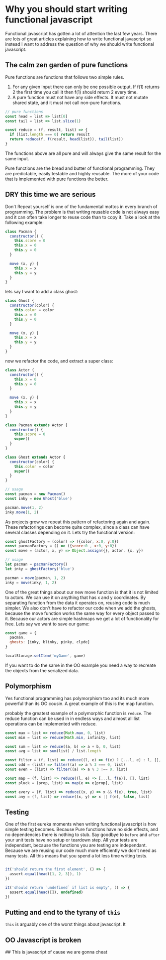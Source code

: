 # Why you should start writing functional javascript

Functional javascript has gotten a lot of attention the last few years. There are lots of great articles explaining how to write functional javascript so instead I want to address the question of why we should write functional javascript.

## The calm zen garden of pure functions
Pure functions are functions that follows two simple rules.

1. For any given input there can only be one possible output.
  If f(1) returns 2 the first time you call it then f(1) should return 2 every time.
2. A pure function must not have any side effects. It must not mutate shared state, and it must not call non-pure functions.

```js
// pure functions
const head = list => list[0]
const tail = list => list.slice(1)

const reduce = (f, result, list) => {
  if (list.length === 0) return result
  return reduce(f, f(result, head(list)), tail(list))
}
```
The functions above are all pure and will always give the same result for the same input.

Pure functions are the bread and butter of functional programming. They are predictable, easily testable and highly reusable. The more of your code that is implemented with pure functions the better.

## DRY this time we are serious
Don't Repeat yourself is one of the fundamental mottos in every branch of programming. The problem is that writing reusable code is not always easy and it can often take longer to reuse code than to copy it.
Take a look at the following example:

```js
class Pacman {
  constructor() {
    this.score = 0
    this.x = 0
    this.y = 0
  }

  move (x, y) {
    this.x = x
    this.y = y
  }
}
```
lets say I want to add a class ghost:

```js
class Ghost {
  constructor(color) {
    this.color = color
    this.x = 0
    this.y = 0
  }

  move (x, y) {
    this.x = x
    this.y = y
  }
}
```
now we refactor the code, and extract a super class:


```js
class Actor {
  constructor() {
    this.x = 0
    this.y = 0
  }

  move (x, y) {
    this.x = x
    this.y = y
  }
}

class Pacman extends Actor {
  constructor() {
    this.score = 0
    super()
  }
}

class Ghost extends Actor {
  constructor(color) {
    this.color = color
    super()
  }
}

// usage
const pacman = new Pacman()
const inky = new Ghost('blue')

pacman.move(1, 2)
inky.move(1, 2)
```
As projects grow we repeat this pattern of refactoring again and again. These refactorings can become quite complex, since a class can have several classes depending on it.
Lets try the functional version:

```js
const ghostFactory = (color) => ({color, x:0, y:0})
const pacmanFactory = () => ({score:0 , x:0, y:0})
const move = (actor, x, y) => Object.assign({}, actor, {x, y})

// usage
let pacman = pacmanFactory()
let inky = ghostFactory('blue')

pacman = move(pacman, 1, 2)
inky = move(inky, 1, 2)

```

One of the great things about our new move function is that it is not limited to actors. We can use it on anything that has x and y coordinates. By separating function from the data it operates on, reusing code is much simpler. We also don't have to refactor our code when we add the ghosts, because the move function works the same way for every object passed to it.
Because our actors are simple hashmaps we get a lot of functionality for free. Lets say we want to save our game:

```js
const game = {
  pacman,
  ghosts: [inky, blinky, pinky, clyde]
}

localStorage.setItem('myGame', game)

```
If you want to do the same in the OO example you need a way to recreate the objects from the serialized data.


## Polymorphism
Yes functional programming has polymorphism too and its much more powerful than its OO cousin.
A great example of this is the map function.

probably the greatest example of a polymorphic function is `reduce`. The reduce function can be used in in endless ways and almost all list operations can be implemented with reduce.

```js
const max = list => reduce(Math.max, 0, list)
const min = list => reduce(Math.min, infinity, list)

const sum = list => reduce((a, b) => a + b, 0, list)
const avg = list => sum(list) / list.length

const filter = (f, list) => reduce((l, e) => f(e) ? [...l, e] : l, [], list)
const odd = (list) => filter((a) => a % 3 === 0, list)
const even = (list) => filter((a) => a % 3 !== 0, list)

const map = (f, list) => reduce((l, e) => [...l, f(e)], [], list)
const pluck = (prop, list) => map(e => e[prop], list)

const every = (f, list) => reduce((x, y) => x && f(e), true, list)
const any = (f, list) => reduce((x, y) => x || f(e), false, list)
```

## Testing
One of the first eureka moments when writing functional javascript is how simple testing becomes. Because Pure functions have no side effects, and no dependencies there is nothing to stub. Say goodbye to `before` and `after` your unit tests have no setup or teardown step. All your tests are independant, because the functions you are testing are independant.
Because we are reusing our code much more efficiently we don't need as many tests.
All this means that you spend a lot less time writing tests.

```js

it('should return the first element', () => {
  assert.equal(head([1, 2, 3]), 1)
})

it('should return `undefined` if list is empty', () => {
  assert.equal(head([]), undefined)
})
```


## Putting and end to the tyrany of `this`
`this` is arguably one of the worst things about javascript. It

## OO Javascript is broken


## This is javascript of cause we are gonna cheat
